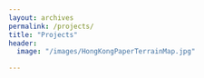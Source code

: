 ```yaml
---
layout: archives
permalink: /projects/
title: "Projects"
header:
  image: "/images/HongKongPaperTerrainMap.jpg"

---
```

